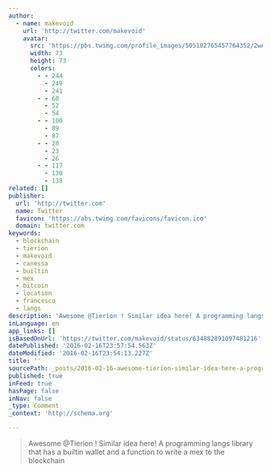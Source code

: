 ```yaml
---
author:
  - name: makevoid
    url: 'http://twitter.com/makevoid'
    avatar:
      src: 'https://pbs.twimg.com/profile_images/505182765457764352/2wAnUl4N_bigger.jpeg'
      width: 73
      height: 73
      colors:
        - - 244
          - 249
          - 241
        - - 60
          - 52
          - 54
        - - 100
          - 89
          - 87
        - - 20
          - 23
          - 26
        - - 117
          - 130
          - 138
related: []
publisher:
  url: 'http://twitter.com'
  name: Twitter
  favicon: 'https://abs.twimg.com/favicons/favicon.ico'
  domain: twitter.com
keywords:
  - blockchain
  - tierion
  - makevoid
  - canessa
  - builtin
  - mex
  - bitcoin
  - location
  - francesco
  - langs
description: 'Awesome @Tierion ! Similar idea here! A programming langs library that has a builtin wallet and a function to write a mex to the blockchain'
inLanguage: en
app_links: []
isBasedOnUrl: 'https://twitter.com/makevoid/status/634882891097481216'
datePublished: '2016-02-16T23:57:54.563Z'
dateModified: '2016-02-16T23:54:13.227Z'
title: ''
sourcePath: _posts/2016-02-16-awesome-tierion-similar-idea-here-a-programming-langs-li.md
published: true
inFeed: true
hasPage: false
inNav: false
_type: Comment
_context: 'http://schema.org'

---
```

> Awesome &commat;Tierion &excl; Similar idea here&excl; A programming langs library that has a builtin wallet and a function to write a mex to the blockchain